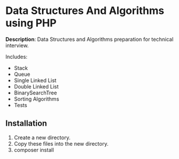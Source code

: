 Data Structures And Algorithms using PHP
========================================

**Description**: Data Structures and Algorithms preparation for technical interview. 

Includes:
 - Stack
 - Queue
 - Single Linked List
 - Double Linked List
 - BinarySearchTree
 - Sorting Algorithms
 - Tests
 
## Installation

1. Create a new directory.
2. Copy these files into the new directory.
3. composer install
